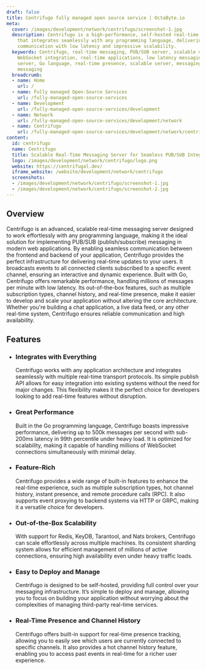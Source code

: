 ```yaml
---
draft: false
title: Centrifugo fully managed open source service | OctaByte.io
meta:
  cover: /images/development/network/centrifugo/screenshot-1.jpg
  description: Centrifugo is a high-performance, self-hosted real-time messaging server
    that integrates seamlessly with any programming language, delivering real-time
    communication with low latency and impressive scalability.
  keywords: Centrifugo, real-time messaging, PUB/SUB server, scalable messaging server,
    WebSocket integration, real-time applications, low latency messaging, self-hosted
    server, Go language, real-time presence, scalable server, messaging API, instant
    messaging
  breadcrumb:
  - name: Home
    url: /
  - name: Fully managed Open-Source Services
    url: /fully-managed-open-source-services
  - name: Development
    url: /fully-managed-open-source-services/development
  - name: Network
    url: /fully-managed-open-source-services/development/network
  - name: Centrifugo
    url: /fully-managed-open-source-services/development/network/centrifugo
content:
  id: centrifugo
  name: Centrifugo
  title: Scalable Real-Time Messaging Server for Seamless PUB/SUB Integration
  logo: /images/development/network/centrifugo/logo.png
  website: https://centrifugal.dev/
  iframe_website: /website/development/network/centrifugo
  screenshots:
  - /images/development/network/centrifugo/screenshot-1.jpg
  - /images/development/network/centrifugo/screenshot-2.jpg
---
```


## Overview

Centrifugo is an advanced, scalable real-time messaging server designed to work effortlessly with any programming language, making it the ideal solution for implementing PUB/SUB (publish/subscribe) messaging in modern web applications. By enabling seamless communication between the frontend and backend of your application, Centrifugo provides the perfect infrastructure for delivering real-time updates to your users. It broadcasts events to all connected clients subscribed to a specific event channel, ensuring an interactive and dynamic experience. Built with Go, Centrifugo offers remarkable performance, handling millions of messages per minute with low latency. Its out-of-the-box features, such as multiple subscription types, channel history, and real-time presence, make it easier to develop and scale your application without altering the core architecture. Whether you're building a chat application, a live data feed, or any other real-time system, Centrifugo ensures reliable communication and high availability.

## Features

- ### Integrates with Everything

  Centrifugo works with any application architecture and integrates seamlessly with multiple real-time transport protocols. Its simple publish API allows for easy integration into existing systems without the need for major changes. This flexibility makes it the perfect choice for developers looking to add real-time features without disruption.

- ### Great Performance

  Built in the Go programming language, Centrifugo boasts impressive performance, delivering up to 500k messages per second with sub-200ms latency in 99th percentile under heavy load. It is optimized for scalability, making it capable of handling millions of WebSocket connections simultaneously with minimal delay.

- ### Feature-Rich

  Centrifugo provides a wide range of built-in features to enhance the real-time experience, such as multiple subscription types, hot channel history, instant presence, and remote procedure calls (RPC). It also supports event proxying to backend systems via HTTP or GRPC, making it a versatile choice for developers.

- ### Out-of-the-Box Scalability

  With support for Redis, KeyDB, Tarantool, and Nats brokers, Centrifugo can scale effortlessly across multiple machines. Its consistent sharding system allows for efficient management of millions of active connections, ensuring high availability even under heavy traffic loads.

- ### Easy to Deploy and Manage

  Centrifugo is designed to be self-hosted, providing full control over your messaging infrastructure. It’s simple to deploy and manage, allowing you to focus on building your application without worrying about the complexities of managing third-party real-time services.

- ### Real-Time Presence and Channel History

  Centrifugo offers built-in support for real-time presence tracking, allowing you to easily see which users are currently connected to specific channels. It also provides a hot channel history feature, enabling you to access past events in real-time for a richer user experience.
